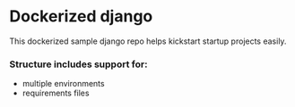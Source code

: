 # Dockerized django
This dockerized sample django repo helps kickstart startup projects easily.

### Structure includes support for:
 * multiple environments
 * requirements files
